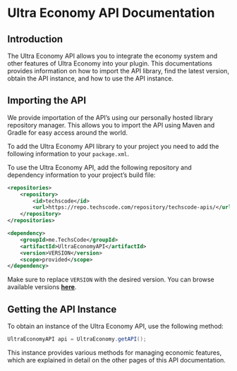 # Ultra Economy API Documentation

## Introduction

The Ultra Economy API allows you to integrate the economy system and other features of Ultra Economy into your plugin. This documentations provides information on how to import the API library, find the latest version, obtain the API instance, and how to use the API instance.

## Importing the API

We provide importation of the API’s using our personally hosted library repository manager. This allows you to import the API using Maven and Gradle for easy access around the world.
<br>

To add the Ultra Economy API library to your project you need to add the following information to your `package.xml`.

To use the Ultra Economy API, add the following repository and dependency information to your project’s build file:

```xml
<repositories>
    <repository>
        <id>techscode</id>
        <url>https://repo.techscode.com/repository/techscode-apis/</url>
    </repository>
</repositories>

<dependency>
    <groupId>me.TechsCode</groupId>
    <artifactId>UltraEconomyAPI</artifactId>
    <version>VERSION</version>
    <scope>provided</scope>
</dependency>
```

Make sure to replace `VERSION` with the desired version. You can browse available versions **[here](https://repo.techscode.com/#browse/browse:techscode-apis:me%2FTechsCode%2FUltraEconomyAPI)**.

## Getting the API Instance

To obtain an instance of the Ultra Economy API, use the following method:

```java
UltraEconomyAPI api = UltraEconomy.getAPI();
```

This instance provides various methods for managing economic features, which are explained in detail on the other pages of this API documentation.
